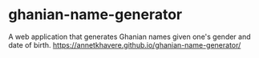 # ghanian-name-generator
A web application that generates Ghanian names given one's gender and date of birth.
https://annetkhavere.github.io/ghanian-name-generator/
